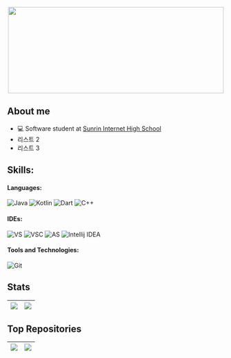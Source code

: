 <p align="center"><img src="https://cdn.discordapp.com/attachments/1052968210678423552/1065987022457688064/2afa1da2e65724b0.png"  width="500" height="200"></p>

## About me

- 💻 Software student at <a href="https://sunrint.sen.hs.kr/" target="blank">Sunrin Internet High School</a>
- 리스트 2
- 리스트 3

## Skills:

#### Languages:

![Java](https://img.shields.io/badge/Java-F37C20.svg?style=for-the-badge&logoColor=white)
![Kotlin](https://img.shields.io/badge/Kotlin-7F52FF.svg?&style=for-the-badge&logo=Kotlin&logoColor=white)
![Dart](https://img.shields.io/badge/Dart-0175C2.svg?&style=for-the-badge&logo=Dart&logoColor=white)
![C++](https://img.shields.io/badge/C++-00599C.svg?&style=for-the-badge&logo=C++&logoColor=white)

#### IDEs:

![VS](https://img.shields.io/badge/Visual%20Studio-5C2D91.svg?&style=for-the-badge&logo=Visual%20Studio&logoColor=white)
![VSC](https://img.shields.io/badge/Visual%20Studio%20Code-007ACC.svg?&style=for-the-badge&logo=Visual%20Studio%20Code&logoColor=white)
![AS](https://img.shields.io/badge/Android%20Studio-3DDC84.svg?&style=for-the-badge&logo=Android%20Studio&logoColor=white)
![Intellij IDEA](https://img.shields.io/badge/Intellij%20IDEA-000000.svg?&style=for-the-badge&logo=Intellij%20IDEA&logoColor=white)

#### Tools and Technologies:

![Git](https://img.shields.io/badge/Git-F05032.svg?&style=for-the-badge&logo=Git&logoColor=white)

## Stats

<table>
  <thead>
    <tr>
      <th>
        <img align='center' src="https://github-readme-stats.vercel.app/api?username=seungsoo525&show_icons=true&theme=transparent&hide_border=true" style="max-width: 100%; max-height: 100%;">
      </th>
      <th>
        <img align='center' src="https://github-readme-stats.vercel.app/api/top-langs/?username=seungsoo525&layout=compact&hide_border=true" style="max-width: 100%; max-height: 100%;">
      </th>
    </tr>
  </thead>
</table>

## Top Repositories

<table>
  <thead>
    <tr>
      <th>
        <a href="https://github.com/seungsoo525/SeungSoo525.github.io">
          <img align='center' src="https://github-readme-stats.vercel.app/api/pin/?username=seungsoo525&repo=SeungSoo525.github.io&theme=buefy&hide_border=true" style="max-width: 100%; max-height: 100%;">
        </a>
      </th>
      <th>
        <a href="https://github.com/seungsoo525/EDCAN_PROJECT_SHAREFORM">
          <img align='center' src="https://github-readme-stats.vercel.app/api/pin/?username=seungsoo525&repo=EDCAN_PROJECT_SHAREFORM&theme=buefy&hide_border=true" style="max-width: 100%; max-height: 100%;">
        </a>
      </th>
    </tr>
  </thead>
</table>